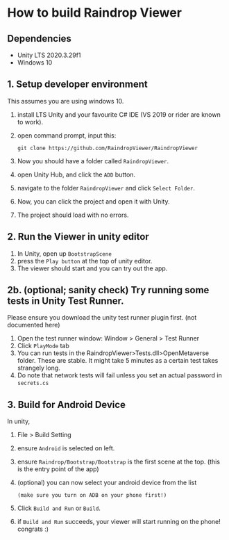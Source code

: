 # How to build Raindrop Viewer

## Dependencies
- Unity LTS 2020.3.29f1
- Windows 10

## 1. Setup developer environment

This assumes you are using windows 10.
1. install LTS Unity and your favourite C# IDE (VS 2019 or rider are known to work).
2. open command prompt, input this:

    `git clone https://github.com/RaindropViewer/RaindropViewer`
3. Now you should have a folder called `RaindropViewer`.
4. open Unity Hub, and click the `ADD` button.
5. navigate to the folder `RaindropViewer` and click `Select Folder`.
6. Now, you can click the project and open it with Unity.
7. The project should load with no errors.

## 2. Run the Viewer in unity editor

1. In Unity, open up `BootstrapScene`
2. press the `Play button` at the top of unity editor.
3. The viewer should start and you can try out the app.

## 2b. (optional; sanity check) Try running some tests in Unity Test Runner.
Please ensure you download the unity test runner plugin first. (not documented here)
1. Open the test runner window: Window > General > Test Runner
2. Click `PlayMode` tab
3. You can run tests in the RaindropViewer>Tests.dll>OpenMetaverse folder. These are stable. It might take 5 minutes as a certain test takes strangely long.
4. Do note that network tests will fail unless you set an actual password in `secrets.cs`

## 3. Build for Android Device
In unity,
1. File > Build Setting 
2. ensure `Android` is selected on left.
3. ensure `Raindrop/Bootstrap/Bootstrap` is the first scene at the top. (this is the entry point of the app)
4. (optional) you can now select your android device from the list 
   
    `(make sure you turn on ADB on your phone first!)`
5. Click `Build and Run` or `Build`. 
6. if `Build and Run` succeeds, your viewer will start running on the phone! congrats :)